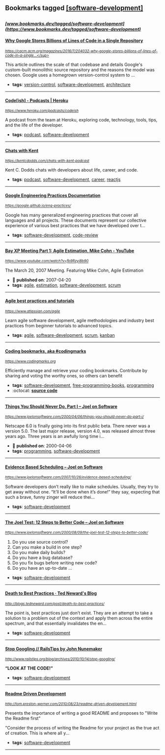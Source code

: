 ## Bookmarks tagged [[software-development]](https://www.bookmarks.dev/search?q=[software-development])

_<sup><sup>[www.bookmarks.dev/tagged/software-development](https://www.bookmarks.dev/tagged/software-development)</sup></sup>_
---
#### [Why Google Stores Billions of Lines of Code in a Single Repository](https://cacm.acm.org/magazines/2016/7/204032-why-google-stores-billions-of-lines-of-code-in-a-single-repository/fulltext)
_<sup>https://cacm.acm.org/magazines/2016/7/204032-why-google-stores-billions-of-lines-of-code-in-a-single...</sup>_

This article outlines the scale of that codebase and details Google's custom-built monolithic source repository and the reasons the model was chosen. Google uses a homegrown version-control system to ...
* **tags**: [version-control](../tagged/version-control.md), [software-development](../tagged/software-development.md), [architecture](../tagged/architecture.md)
---
#### [Code[ish] - Podcasts | Heroku](https://www.heroku.com/podcasts/codeish)
_<sup>https://www.heroku.com/podcasts/codeish</sup>_

A podcast from the team at Heroku, exploring code, technology, tools, tips, and the life of the developer.
* **tags**: [podcast](../tagged/podcast.md), [software-development](../tagged/software-development.md)
---
#### [Chats with Kent](https://kentcdodds.com/chats-with-kent-podcast)
_<sup>https://kentcdodds.com/chats-with-kent-podcast</sup>_

Kent C. Dodds chats with developers about life, career, and code.


* **tags**: [podcast](../tagged/podcast.md), [software-development](../tagged/software-development.md), [career](../tagged/career.md), [reactjs](../tagged/reactjs.md)
---
#### [Google Engineering Practices Documentation](https://google.github.io/eng-practices/)
_<sup>https://google.github.io/eng-practices/</sup>_

Google has many generalized engineering practices that cover all languages and
all projects. These documents represent our collective experience of various
best practices that we have developed over t...
* **tags**: [software-development](../tagged/software-development.md), [code-review](../tagged/code-review.md)
---
#### [Bay XP Meeting Part 1: Agile Estimation, Mike Cohn - YouTube](https://www.youtube.com/watch?v=fb9Rzyi8b90)
_<sup>https://www.youtube.com/watch?v=fb9Rzyi8b90</sup>_

The March 20, 2007 Meeting. Featuring Mike Cohn, Agile Estimation
* :calendar: **published on**: 2007-04-20
* **tags**: [agile](../tagged/agile.md), [estimation](../tagged/estimation.md), [software-development](../tagged/software-development.md), [scrum](../tagged/scrum.md)
---
#### [Agile best practices and tutorials](https://www.atlassian.com/agile)
_<sup>https://www.atlassian.com/agile</sup>_

Learn agile software development, agile methodologies and industry best practices from beginner tutorials to advanced topics. 
* **tags**: [agile](../tagged/agile.md), [software-development](../tagged/software-development.md), [scrum](../tagged/scrum.md), [kanban](../tagged/kanban.md)
---
#### [Coding bookmarks, aka #codingmarks](https://www.codingmarks.org)
_<sup>https://www.codingmarks.org</sup>_

Efficiently manage and retrieve your coding bookmarks. Contribute by sharing and voting the worthy ones, so others can benefit
* **tags**: [software-development](../tagged/software-development.md), [free-programming-books](../tagged/free-programming-books.md), [programming](../tagged/programming.md)
* :octocat: **[source code](https://github.com/Codingpedia/codingmarks)**
---
#### [Things You Should Never Do, Part I – Joel on Software](https://www.joelonsoftware.com/2000/04/06/things-you-should-never-do-part-i/)
_<sup>https://www.joelonsoftware.com/2000/04/06/things-you-should-never-do-part-i/</sup>_

Netscape 6.0 is finally going into its first public beta. There never was a version 5.0. The last major release, version 4.0, was released almost three years ago. Three years is an awfully long time i...
* :calendar: **published on**: 2000-04-06
* **tags**: [programming](../tagged/programming.md), [software-development](../tagged/software-development.md)
---
#### [Evidence Based Scheduling – Joel on Software](https://www.joelonsoftware.com/2007/10/26/evidence-based-scheduling/)
_<sup>https://www.joelonsoftware.com/2007/10/26/evidence-based-scheduling/</sup>_

Software developers don’t really like to make schedules. Usually, they try to get away without one. “It’ll be done when it’s done!” they say, expecting that such a brave, funny zinger will reduce thei...
* **tags**: [software-development](../tagged/software-development.md)
---
#### [The Joel Test: 12 Steps to Better Code – Joel on Software](https://www.joelonsoftware.com/2000/08/09/the-joel-test-12-steps-to-better-code/)
_<sup>https://www.joelonsoftware.com/2000/08/09/the-joel-test-12-steps-to-better-code/</sup>_

1. Do you use source control?
2. Can you make a build in one step?
3. Do you make daily builds?
4. Do you have a bug database?
5. Do you fix bugs before writing new code?
6. Do you have an up-to-date ...
* **tags**: [software-development](../tagged/software-development.md)
---
#### [Death to Best Practices ·  Ted Neward's Blog  ](http://blogs.tedneward.com/post/death-to-best-practices/)
_<sup>http://blogs.tedneward.com/post/death-to-best-practices/</sup>_

The point is, best practices just don’t exist. They are an attempt to take a solution to a problem out of the context and apply them across the entire spectrum, and that essentially invalidates the en...
* **tags**: [software-development](../tagged/software-development.md)
---
#### [Stop Googling // RailsTips by John Nunemaker](http://www.railstips.org/blog/archives/2010/10/14/stop-googling/)
_<sup>http://www.railstips.org/blog/archives/2010/10/14/stop-googling/</sup>_

**“LOOK AT THE CODE!”**
* **tags**: [software-development](../tagged/software-development.md)
---
#### [Readme Driven Development](http://tom.preston-werner.com/2010/08/23/readme-driven-development.html)
_<sup>http://tom.preston-werner.com/2010/08/23/readme-driven-development.html</sup>_

Presents the importance of writing a good README and proposes to "Write the Readme first"

"Consider the process of writing the Readme for your project as the true act of creation. This is where all y...
* **tags**: [software-development](../tagged/software-development.md)
---
